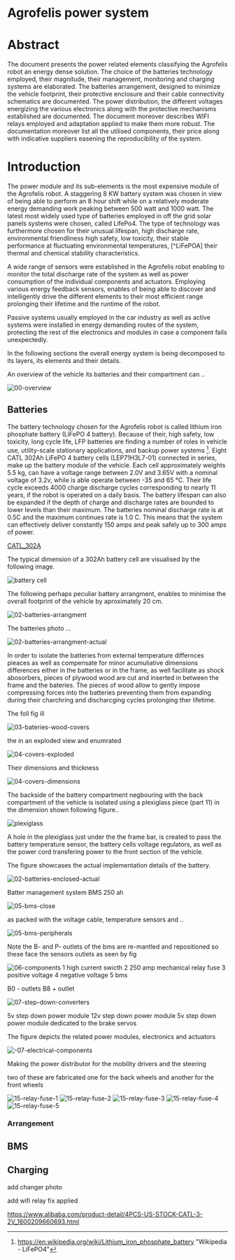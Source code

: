 # Agrofelis power system

# Abstract

The document presents the power related elements classifying the Agrofelis robot an energy dense solution. The choice of the batteries technology employed, their magnitude, their management, monitoring and charging systems are elaborated. The batteries arrangement, designed to minimize the vehicle footprint, their protective enclosure and their cable connectivity schematics are documented. The power distribution, the different voltages energizing the various electronics along with the protective mechanisms established are documented. The document moreover describes WIFI relays employed and adaptation applied to make them more robust. The documentation moreover list all the utilised components, their price along with indicative suppliers easening the reproducibility of the system. 

# Introduction

The power module and its sub-elements is the most expensive module of the Agrofelis robot. A staggering 8 KW battery system was chosen in view of being able to perform an 8 hour shift while on a relatively moderate energy demanding work peaking between 500 watt and 1000 watt. The latest most widely used type of batteries employed in off the grid solar panels systems were chosen, called LifePo4. The type of technology was furthermore chosen for their unusual lifespan, high discharge rate, environmental friendliness high safety, low toxicity, their stable performance at fluctuating environmental temperatures, [^LiFePOA] their thermal and chemical stability characteristics. 

A wide range of sensors were established in the Agrofelis robot enabling to monitor the total discharge rate of the system as well as power consumption of the individual components and actuators. Employing various energy feedback sensors, enables of being able to discover and intelligently drive the different elements to their most efficient range prolonging their lifetime and the runtime of the robot. 

Passive systems usually employed in the car industry as well as active systems were installed in energy demanding routes of the system, protecting the rest of the electronics and modules in case a component fails unexpectedly. 

In the following sections the overall energy system is being decomposed to its layers, its elements and their details.

An overview of the vehicle its batteries and their compartment can ..

![00-overview](_figures/vehicle-power-00-overview.png)


## Batteries

The battery technology chosen for the Agrofelis robot is called lithium iron phosphate battery (LiFePO 4 battery). Because of their, high safety, low toxicity, long cycle life, LFP batteries are finding a number of roles in vehicle use, utility-scale stationary applications, and backup power systems [^LiFePO]. Eight CATL 302Ah LiFePO 4 battery cells (LEP71H3L7-01) connected in series, make up the battery module of the vehicle. Each cell approximately weights 5.5 kg, can have a voltage range between 2.0V and 3.65V with a nominal voltage of 3.2v, while is able operate between -35 and 65 ℃. Their life cycle exceeds 4000 charge discharge cycles corresponding to nearly 11 years, if the robot is operated on a daily basis. The battery lifespan can also be expanded if the depth of charge and discharge rates are bounded to lower levels than their maximum. The batteries nominal discharge rate is at 0.5C and the maximum continues rate is 1.0 C. This means that the system can effectively deliver constantly 150 amps and peak safely up to 300 amps of power. 

[CATL_302A](assets/CATL_302Ah.pdf)


[^LiFePO]: https://en.wikipedia.org/wiki/Lithium_iron_phosphate_battery "Wikipedia - LiFePO4" 

The typical dimension of a 302Ah battery cell are visualised by the following image.

![battery cell](_figures/vehicle-power-01.png)


The following perhaps peculiar battery arrangment, enables to minimise the overall footprint of the vehicle by aproximately 20 cm.

![02-batteries-arrangment](_figures/vehicle-power-02-batteries-arrangment.png)

The batteries photo ...

![02-batteries-arrangment-actual](_figures/vehicle-power-02-batteries-arrangment-actual.jpg)

In order to isolate the batteries from external temperature differnces pieaces as well as compensate for minor acumuliative dimensions differences either in the batteries or in the frame, as well facilitate as shock abosorbers, pieces of plywood wood are cut and inserted in between the frame and the bateries.
The pieces of wood allow to gently impose compressing forces into the batteries preventing them from expanding during their charchring and discharcging cycles prolonging ther lifetime. 

The foll fig  ill 

![03-bateries-wood-covers](_figures/vehicle-power-03-bateries-wood-covers.png)

the in an exploded view and enumrated 

![04-covers-exploded](_figures/vehicle-power-04-covers-exploded.png)

Their dimensions and thickness

![04-covers-dimensions](_figures/vehicle-power-04-covers-dimensions.png)

The backside of the battery compartment negbouring with the back compartment of the vehicle is isolated using a plexiglass piece (part 11) in the dimension shown following figure..

![plexiglass](_figures/vehicle-power-04-plexiglass-dimensions.png)

A hole in the plexiglass just under the the frame bar, is created to pass the battery temperature sensor, the battery cells voltage regulators, as well as the power cord transfering power to the front section of the vehicle.


The figure showcases the actual implementation details of the battery. 

![02-batteries-enclosed-actual](_figures/vehicle-power-02-batteries-enclosed-actual.jpg)

Batter management system BMS 250 ah

![05-bms-close](_figures/vehicle-power-05-bms-close.jpg)

as packed with the voltage cable, temperature sensors and ..

![05-bms-peripherals](_figures/vehicle-power-05-bms-peripherals.jpg)

Note the B- and P- outlets of the bms are re-mantled and repositioned so these face the sensors outlets as seen by fig


![06-components](_figures/vehicle-power-06-components.png)
1 high current swicth
2 250 amp mechanical relay fuse
3 positive voltage
4 negative voltage
5 bms 

B0 - outlets
B8 + outlet


![07-step-down-converters](_figures/vehicle-power-07-step-down-converters.png)



5v step down power module 
12v step down power module
5v step down power module dedicated to the brake servos

The figure depicts the related power modules, electronics and actuators 

![-07-electrical-components](_figures/vehicle-power--07-electrical-components.jpg)


Making the power distributor for the mobility drivers and the steering

two of these are fabricated one for the back wheels and another for the front wheels

![15-relay-fuse-1](_figures/vehicle-power-15-relay-fuse-1.jpg)
![15-relay-fuse-2](_figures/vehicle-power-15-relay-fuse-2.jpg)
![15-relay-fuse-3](_figures/vehicle-power-15-relay-fuse-3.jpg)
![15-relay-fuse-4](_figures/vehicle-power-15-relay-fuse-4.jpg)
![15-relay-fuse-5](_figures/vehicle-power-15-relay-fuse-5.jpg)


### Arrangement

## BMS
## Charging

add changer photo 

add wifi relay fix applied


https://www.alibaba.com/product-detail/4PCS-US-STOCK-CATL-3-2V_1600209660693.html